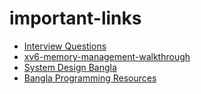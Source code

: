 # important-links

* [Interview Questions](https://tamimehsan.github.io/interview-questions-bangladesh/companies/welldev)
* [xv6-memory-management-walkthrough](https://github.com/zarif98sjs/xv6-memory-management-walkthrough)
* [System Design Bangla](https://github.com/lahin31/system-design-bangla?tab=readme-ov-file)
* [Bangla Programming Resources](https://github.com/me-shaon/bangla-programming-resources)
